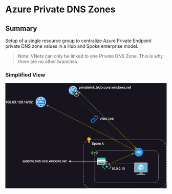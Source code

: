 # Azure Private DNS Zones

## Summary
Setup of a single resource group to centralize Azure Private Endpoint private DNS zone values in a Hub and Spoke enterprise model.
>Note: VNets can only be linked to one Private DNS Zone. This is why there are no other branches.


### Simplified View
![Simplified Azure Private DNS Zone resolution](./assets/simple-dns-view.png)